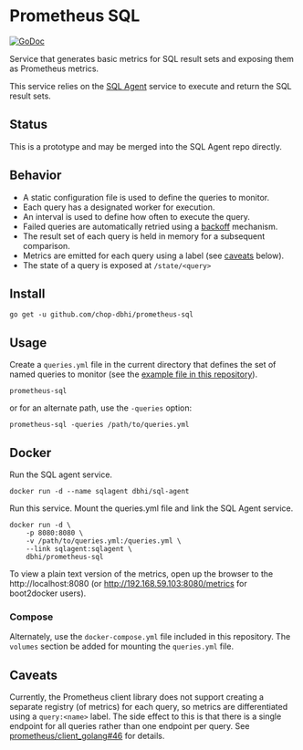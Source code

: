 # Prometheus SQL

[![GoDoc](https://godoc.org/github.com/chop-dbhi/prometheus-sql?status.svg)](https://godoc.org/github.com/chop-dbhi/prometheus-sql)

Service that generates basic metrics for SQL result sets and exposing them as Prometheus metrics.

This service relies on the [SQL Agent](https://github.com/chop-dbhi/sql-agent) service to execute and return the SQL result sets.

## Status

This is a prototype and may be merged into the SQL Agent repo directly.

## Behavior

- A static configuration file is used to define the queries to monitor.
- Each query has a designated worker for execution.
- An interval is used to define how often to execute the query.
- Failed queries are automatically retried using a [backoff](https://en.wikipedia.org/wiki/Exponential_backoff) mechanism.
- The result set of each query is held in memory for a subsequent comparison.
- Metrics are emitted for each query using a label (see [caveats](#caveats) below).
- The state of a query is exposed at `/state/<query>`

## Install

```
go get -u github.com/chop-dbhi/prometheus-sql
```

## Usage

Create a `queries.yml` file in the current directory that defines the set of named queries to monitor (see the [example file in this repository](./example-queries.yml)).

```
prometheus-sql
```

or for an alternate path, use the `-queries` option:

```
prometheus-sql -queries /path/to/queries.yml
```

## Docker

Run the SQL agent service.

```
docker run -d --name sqlagent dbhi/sql-agent
```


Run this service. Mount the queries.yml file and link the SQL Agent service.

```
docker run -d \
    -p 8080:8080 \
    -v /path/to/queries.yml:/queries.yml \
    --link sqlagent:sqlagent \
    dbhi/prometheus-sql
```

To view a plain text version of the metrics, open up the browser to the http://localhost:8080 (or http://192.168.59.103:8080/metrics for boot2docker users).


### Compose

Alternately, use the `docker-compose.yml` file included in this repository. The `volumes` section be added for mounting the `queries.yml` file.


## Caveats

Currently, the Prometheus client library does not support creating a separate registry (of metrics) for each query, so metrics are differentiated using a `query:<name>` label. The side effect to this is that there is a single endpoint for all queries rather than one endpoint per query. See [prometheus/client_golang#46](https://github.com/prometheus/client_golang/issues/46) for details.
